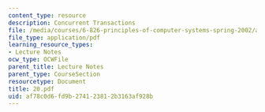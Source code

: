 ```yaml
---
content_type: resource
description: Concurrent Transactions
file: /media/courses/6-826-principles-of-computer-systems-spring-2002/af78c0d6fd9b274123812b3163af928b_20.pdf
file_type: application/pdf
learning_resource_types:
- Lecture Notes
ocw_type: OCWFile
parent_title: Lecture Notes
parent_type: CourseSection
resourcetype: Document
title: 20.pdf
uid: af78c0d6-fd9b-2741-2381-2b3163af928b
---
```

